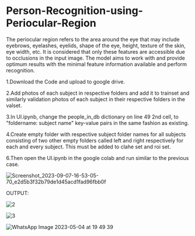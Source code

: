 # Person-Recognition-using-Periocular-Region

The periocular region refers to the area around the eye that may include eyebrows, eyelashes, eyelids, shape of the eye, height, texture of the skin, eye width, etc. It is considered that only these features are accessible due to occlusions in the input image. The model aims to work with and provide optimum results with the minimal feature information available and perform recognition.

1.Download the Code and upload to google drive.

2.Add photos of each subject in respective folders and add it to trainset and similarly validation photos of each subject in their respective folders in the valset.

3.In UI.ipynb, change the people_in_db dictionary on line 49 2nd cell, to "foldername: subject name" key-value pairs in the same fashion as existing.

4.Create empty folder with respective subject folder names for all subjects consisting of two other empty folders called left and right respectively for each and every subject. This must be added to clahe set and roi set.

6.Then open the UI.ipynb in the google colab and run similar to the previous case.


![Screenshot_2023-09-07-16-53-05-70_e2d5b3f32b79de1d45acd1fad96fbb0f](https://github.com/rutujabhutaki/Person-Recognition-using-Periocular-Region/assets/97386325/2cdd0db0-6736-48a9-8e28-c8c8c73f540c)

OUTPUT:

![2](https://github.com/rutujabhutaki/Person-Recognition-using-Periocular-Region/assets/97386325/9827e99c-5a3c-464b-82cb-6f2b563ed064)

![3](https://github.com/rutujabhutaki/Person-Recognition-using-Periocular-Region/assets/97386325/c6e15f0a-2995-4170-9bd7-f44249486d9e)

![WhatsApp Image 2023-05-04 at 19 49 39](https://github.com/rutujabhutaki/Person-Recognition-using-Periocular-Region/assets/97386325/1508470b-1638-4a7c-a1ff-6287f1d1211b)
